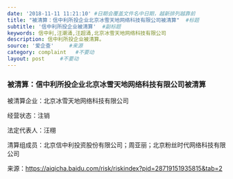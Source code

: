 ```yaml
---
date: '2018-11-11 11:21:10' #日期会覆盖文件名中日期，越新排列越靠前
title: "被清算：信中利所投企业北京冰雪天地网络科技有限公司被清算"  #标题
subtitle: '信中利所投企业被清算'  #副标题
keywords: 信中利,汪潮涌,汪超涌,北京冰雪天地网络科技有限公司
description: 信中利所投企业被清算。
source: '爱企查'     #来源
category: complaint   #不要动
layout: post     #不要动
---
```


### 被清算：信中利所投企业北京冰雪天地网络科技有限公司被清算

被清算企业：北京冰雪天地网络科技有限公司

经营状态：注销

法定代表人：汪栩

清算组成员：北京信中利投资股份有限公司；周亚丽；北京粉丝时代网络科技有限公司

来源：https://aiqicha.baidu.com/risk/riskindex?pid=28719151935815&tab=2
